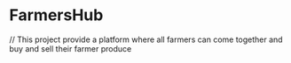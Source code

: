 # FarmersHub
// This project provide a platform where all farmers can come together and buy and sell their farmer produce
